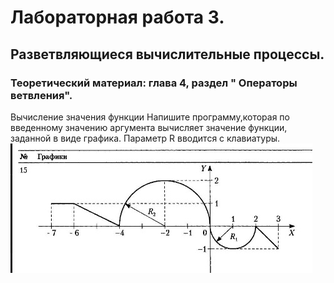 # Лабораторная работа 3.
## Разветвляющиеся вычислительные процессы.
### Теоретический материал: глава 4, раздел " Операторы ветвления".
Вычисление значения функции
Напишите программу,которая по введенному значению аргумента вычисляет значение функции, заданной в виде графика. Параметр R вводится с клавиатуры.
![image](./gr.jpg)
